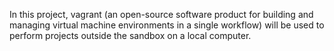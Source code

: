 In this project, vagrant (an open-source software product for building and managing virtual machine environments in a single workflow) will be used to perform projects outside the sandbox on a local computer.

